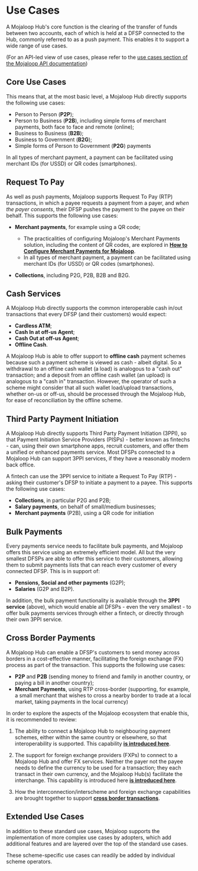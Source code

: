 
# Use Cases

A Mojaloop Hub's core function is the clearing of the transfer of funds between two accounts, each of which is held at a DFSP connected to the Hub, commonly referred to as a push payment. This enables it to support a wide range of use cases.

(For an API-led view of use cases, please refer to the [use cases section of the Mojaloop API documentation](https://docs.mojaloop.io/api/fspiop/use-cases.html#table-1))
## Core Use Cases
This means that, at the most basic level, a Mojaloop Hub directly supports the following use cases:
- Person to Person (**P2P**);
- Person to Business (**P2B**), including simple forms of merchant payments, both face to face and remote (online);
- Business to Business (**B2B**);
- Business to Government (**B2G**);
- Simple forms of Person to Government (**P2G**) payments

In all types of merchant payment, a payment can be facilitated using merchant IDs (for USSD) or QR codes (smartphones).

## Request To Pay

As well as push payments, Mojaloop supports Request To Pay (RTP) transactions, in which a payee requests a payment from a payer, and _when the payer consents_, their DFSP pushes the payment to the payee on their behalf. This supports the following use cases:

- **Merchant payments**, for example using a QR code;
    - 	The practicalities of configuring Mojaloop's Merchant Payments solution, including the content of QR codes, are explored in [**How to Configure Merchant Payments for Mojaloop**](./merchant-payments.md). 
    - In all types of merchant payment, a payment can be facilitated using merchant IDs (for USSD) or QR codes (smartphones).

- **Collections**, including P2G, P2B, B2B and B2G.

## Cash Services
A Mojaloop Hub directly supports the common interoperable cash in/out transactions that every DFSP (and their customers) would expect:
- **Cardless ATM**;
- **Cash In at off-us Agent**;
- **Cash Out at off-us Agent**;
- **Offline Cash**.

A Mojaloop Hub is able to offer support to **offline cash** payment schemes because such a payment scheme is viewed as cash - albeit digital. So a withdrawal to an offline cash wallet (a load) is analogous to a "cash out" transaction; and a deposit from an offline cash wallet (an upload) is analogous to a "cash in" transaction. However, the operator of such a scheme might consider that all such wallet load/upload transactions, whether on-us or off-us, should be processed through the Mojaloop Hub, for ease of reconciliation by the offline scheme.

## Third Party Payment Initiation
A Mojaloop Hub directly supports Third Party Payment Initiation (3PPI), so that Payment Initiation Service Providers (PISPs) - better known as fintechs - can, using their own smartphone apps, recruit customers, and offer them a unified or enhanced payments service. Most DFSPs connected to a Mojaloop Hub can support 3PPI services, if they have a reasonably modern back office.

A fintech can use the 3PPI service to initiate a Request To Pay (RTP) - asking their customer's DFSP to initiate a payment to a payee. This supports the following use cases:
-	**Collections**, in particular P2G and P2B;
-	**Salary payments**, on behalf of small/medium businesses; 
-	**Merchant payments** (P2B), using a QR code for initiation

## Bulk Payments
Every payments service needs to facilitate bulk payments, and Mojaloop offers this service using an extremely efficient model. All but the very smallest DFSPs are able to offer this service to their customers, allowing them to submit payments lists that can reach every customer of every connected DFSP. This is in support of:
- **Pensions, Social and other payments** (G2P);
- **Salaries** (G2P and B2P).

In addition, the bulk payment functionality is available through the **3PPI service** (above), which would enable all DFSPs - even the very smallest - to offer bulk payments services through either a fintech, or directly through their own 3PPI service.


## Cross Border Payments

A Mojaloop Hub can enable a DFSP's customers to send money across borders in a cost-effective manner, facilitating the foreign exchange (FX) process as part of the transaction. This supports the following use cases:
- **P2P** and **P2B** (sending money to friend and family in another country, or paying a bill in another country);
- **Merchant Payments**, using RTP cross-border (supporting, for example, a small merchant that wishes to cross a nearby border to trade at a local market, taking payments in the local currency)

In order to explore the aspects of the Mojaloop ecosystem that enable this, it is recommended to review:
1. The ability to connect a Mojaloop Hub to neighbouring payment schemes, either within the same country or elsewhere, so that interoperability is supported. This capability [**is introduced here**](./InterconnectingSchemes.md). 
  
2. The support for foreign exchange providers (FXPs) to connect to a Mojaloop Hub and offer FX services. Neither the payer not the payee needs to define the currency to be used for a transaction; they each transact in their own currency, and the Mojaloop Hub(s) facilitate the interchange. This capability is introduced here [**is introduced here**](./ForeignExchange.md).

3. How the interconnection/interscheme and foreign exchange capabilities are brought together to support [**cross border transactions**](./CrossBorder.md).

## Extended Use Cases

In addition to these standard use cases, Mojaloop supports the implementation
of more complex use cases by adopters, which add additional features and
are layered over the top of the standard use cases.

These
scheme-specific use cases can readily be added by individual scheme
operators.
